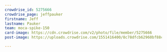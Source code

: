```yaml
---
crowdrise_id: 5275666
crowdrise_page: jeffpauker
firstname: Jeff
lastname: Pauker
team: moca-spike-150
card-image: https://cdn.crowdrise.com/v2/photo/file/member/5275666
post-image: https://uploads.crowdrise.com/1551416400/8c78dfcb62960bf88c23117e9932f3c0.jpg

---
```

